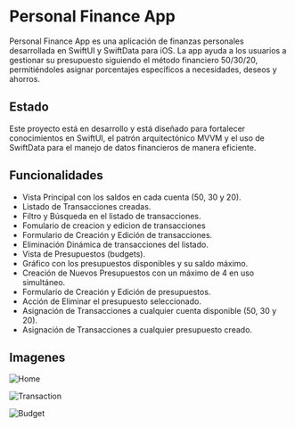 # Personal Finance App

Personal Finance App es una aplicación de finanzas personales desarrollada en SwiftUI y SwiftData para iOS. La app ayuda a los usuarios a gestionar su presupuesto siguiendo el método financiero 50/30/20, permitiéndoles asignar porcentajes específicos a necesidades, deseos y ahorros.

## Estado 

Este proyecto está en desarrollo y está diseñado para fortalecer conocimientos en SwiftUI, el patrón arquitectónico MVVM y el uso de SwiftData para el manejo de datos financieros de manera eficiente.

## Funcionalidades 

- Vista Principal con los saldos en cada cuenta (50, 30 y 20).
- Listado de Transacciones creadas.
- Filtro y Búsqueda en el listado de transacciones.
- Fomulario de creacion y edicion de transacciones
- Formulario de Creación y Edición de transacciones.
- Eliminación Dinámica de transacciones del listado.
- Vista de Presupuestos (budgets).
- Gráfico con los presupuestos disponibles y su saldo máximo.
- Creación de Nuevos Presupuestos con un máximo de 4 en uso simultáneo.
- Formulario de Creación y Edición de presupuestos.
- Acción de Eliminar el presupuesto seleccionado.
- Asignación de Transacciones a cualquier cuenta disponible (50, 30 y 20).
- Asignación de Transacciones a cualquier presupuesto creado.

## Imagenes 

![Home](https://sqrevjfizglmjxxfuvxy.supabase.co/storage/v1/object/sign/Talhua/Personal%20Finance/Home.png?token=eyJhbGciOiJIUzI1NiIsInR5cCI6IkpXVCJ9.eyJ1cmwiOiJUYWxodWEvUGVyc29uYWwgRmluYW5jZS9Ib21lLnBuZyIsImlhdCI6MTczMDczMjg1OSwiZXhwIjoxNzYyMjY4ODU5fQ.u55ntarRKTGmKHamyetFJSThXNLvdxchuXs2pntdb7k&t=2024-11-04T15%3A06%3A50.944Z)

![Transaction](https://sqrevjfizglmjxxfuvxy.supabase.co/storage/v1/object/sign/Talhua/Personal%20Finance/Transaction.png?token=eyJhbGciOiJIUzI1NiIsInR5cCI6IkpXVCJ9.eyJ1cmwiOiJUYWxodWEvUGVyc29uYWwgRmluYW5jZS9UcmFuc2FjdGlvbi5wbmciLCJpYXQiOjE3MzA3MzI4OTIsImV4cCI6MTc2MjI2ODg5Mn0.CidO-m9WyxGrCNdr1ii2RkXDXruwBuiQfTMli_riQck&t=2024-11-04T15%3A07%3A23.406Z)

![Budget](https://sqrevjfizglmjxxfuvxy.supabase.co/storage/v1/object/sign/Talhua/Personal%20Finance/Budget.png?token=eyJhbGciOiJIUzI1NiIsInR5cCI6IkpXVCJ9.eyJ1cmwiOiJUYWxodWEvUGVyc29uYWwgRmluYW5jZS9CdWRnZXQucG5nIiwiaWF0IjoxNzMwNzMyOTE2LCJleHAiOjE3NjIyNjg5MTZ9.9hx9nm7_G-DGHI3vG8C3Ah9-Wu6Px1RtroskoLWT_5Y&t=2024-11-04T15%3A07%3A47.572Z)
